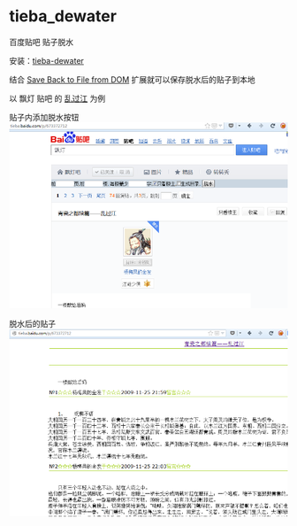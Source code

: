 tieba_dewater
=============

百度贴吧 贴子脱水

安装：[tieba-dewater](https://greasyfork.org/zh-CN/scripts/4078-tieba-dewater)

结合 [Save Back to File from DOM](https://addons.mozilla.org/zh-CN/firefox/addon/save-back-to-file-from-dom/?src=api) 扩展就可以保存脱水后的贴子到本地

以 飘灯 贴吧 的 [乱过江](http://tieba.baidu.com/p/673372712) 为例

贴子内添加脱水按钮
![form](dewater_form.png)

脱水后的贴子
![thread](dewater_thread.png)


